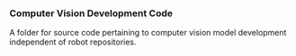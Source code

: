 ### Computer Vision Development Code
A folder for source code pertaining to computer vision model development independent of robot repositories.
